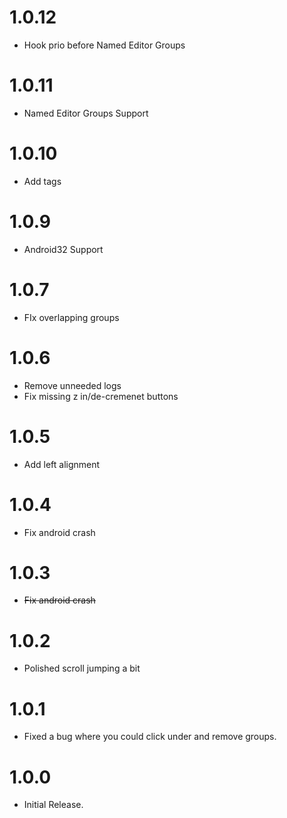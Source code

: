 # 1.0.12
- Hook prio before Named Editor Groups

# 1.0.11
- Named Editor Groups Support

# 1.0.10
- Add tags

# 1.0.9
- Android32 Support

# 1.0.7
- FIx overlapping groups

# 1.0.6
- Remove unneeded logs
- Fix missing z in/de-cremenet buttons

# 1.0.5
- Add left alignment

# 1.0.4
- Fix android crash

# 1.0.3
- ~~Fix android crash~~

# 1.0.2
- Polished scroll jumping a bit

# 1.0.1
- Fixed a bug where you could click under and remove groups.

# 1.0.0
- Initial Release.
